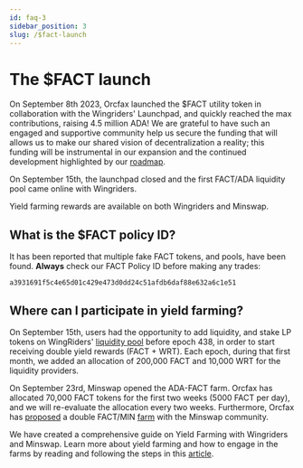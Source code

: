 ```yaml
---
id: faq-3
sidebar_position: 3
slug: /$fact-launch
---
```


# The \$FACT launch

On September 8th 2023, Orcfax launched the \$FACT utility token in collaboration
with the Wingriders' Launchpad, and quickly reached the max contributions,
raising 4.5 million ADA! We are grateful to have such an engaged and supportive
community help us secure the funding that will allows us to make our shared
vision of decentralization a reality; this funding will be instrumental in our
expansion and the continued development highlighted by our [roadmap](roadmap).

On September 15th, the launchpad closed and the first FACT/ADA liquidity pool
came online with Wingriders.

<!-- Do we need to keep this kind of info? Just something we need to remember to
update -->

Yield farming rewards are available on both Wingriders and Minswap.

## What is the \$FACT policy ID?

It has been reported that multiple fake FACT tokens, and pools, have been found.
**Always** check our FACT Policy ID before making any trades:

```text
a3931691f5c4e65d01c429e473d0dd24c51afdb6daf88e632a6c1e51
```

## Where can I participate in yield farming?

On September 15th, users had the opportunity to add liquidity, and stake LP
tokens on WingRiders' [liquidity pool][lq-1] before epoch 438, in order to start
receiving double yield rewards (FACT + WRT). Each epoch, during that first
month, we added an allocation of 200,000 FACT and 10,000 WRT for the liquidity
providers.

On September 23rd, Minswap opened the ADA-FACT farm. Orcfax has allocated 70,000
FACT tokens for the first two weeks (5000 FACT per day), and we will re-evaluate
the allocation every two weeks. Furthermore, Orcfax has [proposed][prop-1] a
double FACT/MIN [farm][lq-2] with the Minswap community.

We have created a comprehensive guide on Yield Farming with Wingriders and
Minswap. Learn more about yield farming and how to engage in the farms by
reading and following the steps in this [article][med-1].

[lq-1]:
    https://app.wingriders.com/pools/026a18d04a0c642759bb3d83b12e3344894e5c1c7b2aeb1a2113a5702b4e632bf755fe5e33309a47216aa396106641edd056423e2ef2a08ce30bb604
[prop-1]:
    https://forum.minswap.org/t/add-fact-min-yield-farming-to-the-ada-fact-pool/4364
[lq-2]: https://app.minswap.org/farm
[med-1]:
    https://medium.com/@orcfax/orcfax-yield-farming-101-a-starters-guide-c10c003de740
